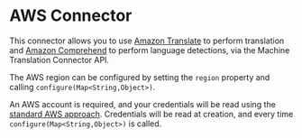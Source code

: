# AWS Connector

This connector allows you to use [Amazon Translate](https://aws.amazon.com/translate/) to perform translation
and [Amazon Comprehend](https://aws.amazon.com/comprehend/) to perform language detections, via the Machine Translation Connector API.

The AWS region can be configured by setting the `region` property and calling `configure(Map<String,Object>)`.

An AWS account is required, and your credentials will be read using the [standard AWS approach](https://docs.aws.amazon.com/sdk-for-java/v1/developer-guide/setup-credentials.html).
Credentials will be read at creation, and every time `configure(Map<String,Object>)` is called.